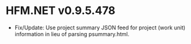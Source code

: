 # HFM.NET v0.9.5.478

* Fix/Update: Use project summary JSON feed for project (work unit) information in lieu of parsing psummary.html.